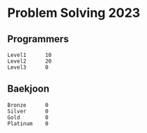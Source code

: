 # Problem Solving 2023

## Programmers
```
Level1		10
Level2		20
Level3		0
```

## Baekjoon
```
Bronze		0
Silver		0
Gold		0
Platinum	0
```
